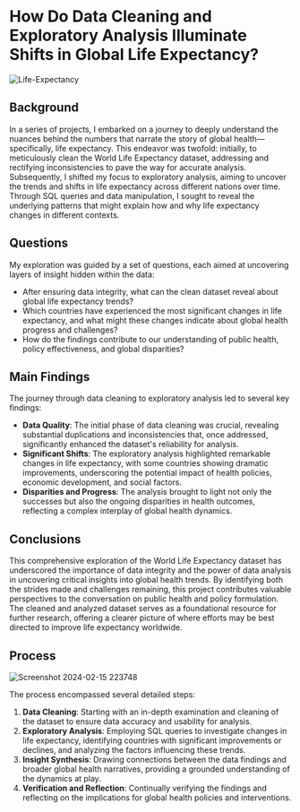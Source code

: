# How Do Data Cleaning and Exploratory Analysis Illuminate Shifts in Global Life Expectancy?

![Life-Expectancy](https://github.com/VictoriaEchols/LifeExpectancySQLDataCleaning/assets/157342613/c1857eb6-4a26-409a-ae48-c7ae7f8348ea)

## Background

In a series of projects, I embarked on a journey to deeply understand the nuances behind the numbers that narrate the story of global health—specifically, life expectancy. This endeavor was twofold: initially, to meticulously clean the World Life Expectancy dataset, addressing and rectifying inconsistencies to pave the way for accurate analysis. Subsequently, I shifted my focus to exploratory analysis, aiming to uncover the trends and shifts in life expectancy across different nations over time. Through SQL queries and data manipulation, I sought to reveal the underlying patterns that might explain how and why life expectancy changes in different contexts.

## Questions

My exploration was guided by a set of questions, each aimed at uncovering layers of insight hidden within the data:
- After ensuring data integrity, what can the clean dataset reveal about global life expectancy trends?
- Which countries have experienced the most significant changes in life expectancy, and what might these changes indicate about global health progress and challenges?
- How do the findings contribute to our understanding of public health, policy effectiveness, and global disparities?

## Main Findings

The journey through data cleaning to exploratory analysis led to several key findings:
- **Data Quality**: The initial phase of data cleaning was crucial, revealing substantial duplications and inconsistencies that, once addressed, significantly enhanced the dataset's reliability for analysis.
- **Significant Shifts**: The exploratory analysis highlighted remarkable changes in life expectancy, with some countries showing dramatic improvements, underscoring the potential impact of health policies, economic development, and social factors.
- **Disparities and Progress**: The analysis brought to light not only the successes but also the ongoing disparities in health outcomes, reflecting a complex interplay of global health dynamics.

## Conclusions

This comprehensive exploration of the World Life Expectancy dataset has underscored the importance of data integrity and the power of data analysis in uncovering critical insights into global health trends. By identifying both the strides made and challenges remaining, this project contributes valuable perspectives to the conversation on public health and policy formulation. The cleaned and analyzed dataset serves as a foundational resource for further research, offering a clearer picture of where efforts may be best directed to improve life expectancy worldwide.

## Process

![Screenshot 2024-02-15 223748](https://github.com/VictoriaEchols/LifeExpectancySQLDataCleaning/assets/157342613/8a837762-7081-447a-bad6-ecb16fccb640)


The process encompassed several detailed steps:
1. **Data Cleaning**: Starting with an in-depth examination and cleaning of the dataset to ensure data accuracy and usability for analysis.
2. **Exploratory Analysis**: Employing SQL queries to investigate changes in life expectancy, identifying countries with significant improvements or declines, and analyzing the factors influencing these trends.
3. **Insight Synthesis**: Drawing connections between the data findings and broader global health narratives, providing a grounded understanding of the dynamics at play.
4. **Verification and Reflection**: Continually verifying the findings and reflecting on the implications for global health policies and interventions.
